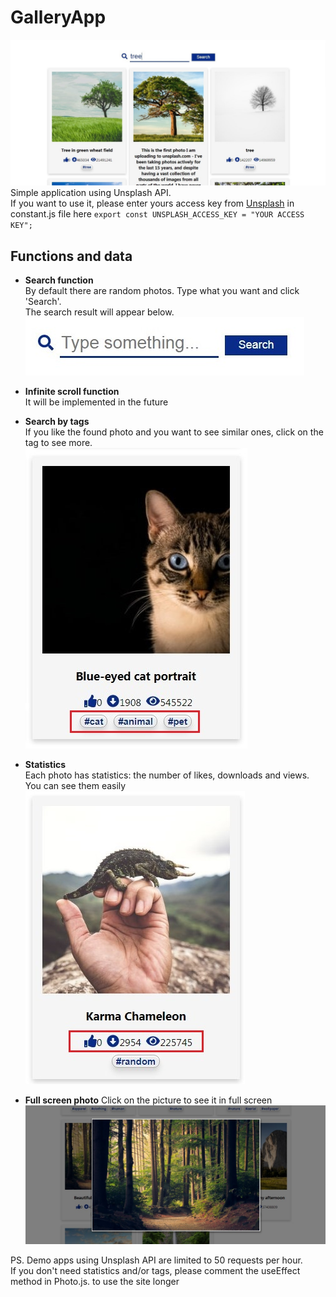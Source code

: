 # GalleryApp

![website](/screenshots/website.jpg)  
Simple application using Unsplash API.  
If you want to use it, please enter yours access key from [Unsplash](https://unsplash.com/) in constant.js file here
`export const UNSPLASH_ACCESS_KEY = "YOUR ACCESS KEY";`

## Functions and data
* **Search function**  
By default there are random photos. Type what you want and click 'Search'.  
The search result will appear below.  
![Photo tags](/screenshots/searchComponent.jpg)  


* **Infinite scroll function**  
It will be implemented in the future  


* **Search by tags**  
If you like the found photo and you want to see similar ones, click on the tag to see more.  
![Photo tags](/screenshots/photoExampleTags.jpg)  


* **Statistics**  
Each photo has statistics: the number of likes, downloads and views. You can see them easily  
![Photo statistics](/screenshots/photoExampleStats.jpg)  

* **Full screen photo**
Click on the picture to see it in full screen
![Full screen photo](/screenshots/fullScreenPhoto.jpg) 


PS. Demo apps using Unsplash API are limited to 50 requests per hour.  
If you don't need statistics and/or tags, please comment the useEffect method in Photo.js. to use the site longer